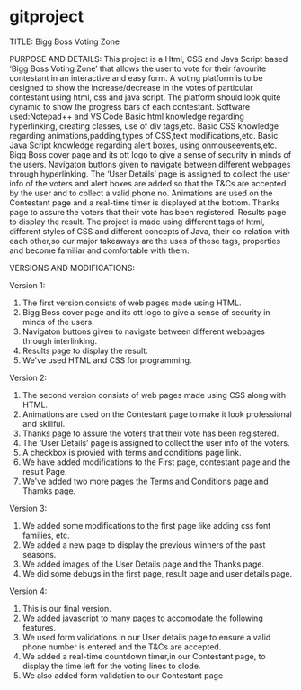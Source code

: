 # gitproject
TITLE: Bigg Boss Voting Zone

PURPOSE AND DETAILS:
This project is a Html, CSS and Java Script based ‘Bigg Boss Voting Zone’ that allows the user to vote for their favourite contestant in an interactive and easy form.
A voting platform is to be designed to show the increase/decrease in the votes of particular contestant using html, css and java script.
The platform should look quite dynamic to show the progress bars of each contestant.
Software used:Notepad++ and VS Code
Basic html knowledge regarding hyperlinking, creating classes, use of div tags,etc.
Basic CSS knowledge regarding animations,padding,types of CSS,text modifications,etc.
Basic Java Script knowledge regarding alert boxes, using onmouseevents,etc.
Bigg Boss cover page and its ott logo to give  a sense of security in minds of the users.
Navigaton buttons given to navigate between different webpages through hyperlinking.
The ‘User Details’ page is assigned to collect the user info of the voters and alert boxes are added so that the T&Cs are accepted by the user and to collect a valid phone no.
Animations are used on the Contestant page and a real-time timer is displayed at the bottom.
Thanks page to assure the voters that their vote has been registered.
Results page to display the result.
The project is made using different tags of html, different styles of CSS and different concepts of Java, their co-relation with each other,so our major takeaways are the uses of these tags, properties and become familiar and comfortable with them.

VERSIONS AND MODIFICATIONS:

Version 1:
1) The first version consists of web pages made using HTML.
2) Bigg Boss cover page and its ott logo to give a sense of security in minds of the users.
3) Navigaton buttons given to navigate between different webpages through interlinking.
4) Results page to display the result.
5) We've used HTML and CSS for programming.


Version 2:
1) The second version consists of web pages made using CSS along with HTML.
2) Animations are used on the Contestant page to make it look professional and skillful.
3) Thanks page to assure the voters that their vote has been registered.
4) The ‘User Details’ page is assigned to collect the user info of the voters.
5) A checkbox is provied with terms and conditions page link.
6) We have added modifications to the First page, contestant page and the result Page.
7) We've added two more pages the Terms and Conditions page and Thamks page.

Version 3:
1) We added some modifications to the first page like adding css font families, etc.
2) We added a new page to display the previous winners of the past seasons.
3) We added images of the User Details page and the Thanks page.
4) We did some debugs in the first page, result page and user details page.

Version 4:
1) This is our final version.
2) We added javascript to many pages to accomodate the following features.
3) We used form validations in our User details page to ensure a valid phone number is entered and the T&Cs are accepted.
4) We added a real-time countdown timer,in our Contestant page, to display the time left for the voting lines to clode.
5) We also added form validation to our Contestant page 








